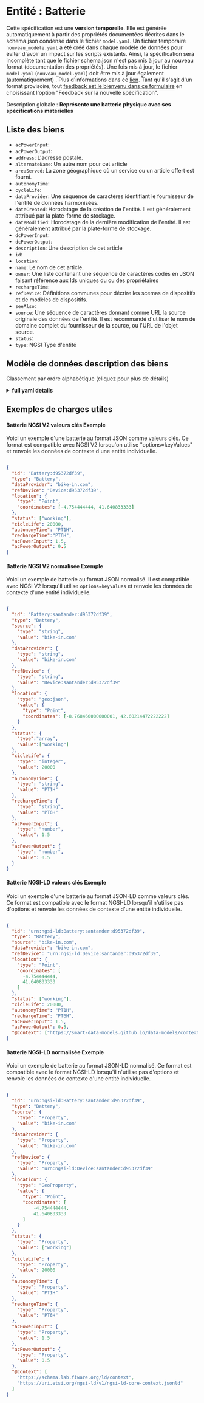 Entité : Batterie  
=================  
Cette spécification est une **version temporelle**. Elle est générée automatiquement à partir des propriétés documentées décrites dans le schema.json condensé dans le fichier `model.yaml`. Un fichier temporaire `nouveau_modèle.yaml` a été créé dans chaque modèle de données pour éviter d'avoir un impact sur les scripts existants. Ainsi, la spécification sera incomplète tant que le fichier schema.json n'est pas mis à jour au nouveau format (documentation des propriétés). Une fois mis à jour, le fichier `model.yaml` (`nouveau_model.yaml`) doit être mis à jour également (automatiquement) . Plus d'informations dans ce [lien](https://github.com/smart-data-models/data-models/blob/master/specs/warning_message_new_spec.md). Tant qu'il s'agit d'un format provisoire, tout [feedback est le bienvenu dans ce formulaire](https://smartdatamodels.org/index.php/submit-an-issue-2/) en choisissant l'option "Feedback sur la nouvelle spécification".  
Description globale : **Représente une batterie physique avec ses spécifications matérielles**  

## Liste des biens  

- `acPowerInput`:   - `acPowerOutput`:   - `address`: L'adresse postale.  - `alternateName`: Un autre nom pour cet article  - `areaServed`: La zone géographique où un service ou un article offert est fourni.  - `autonomyTime`:   - `cycleLife`:   - `dataProvider`: Une séquence de caractères identifiant le fournisseur de l'entité de données harmonisées.  - `dateCreated`: Horodatage de la création de l'entité. Il est généralement attribué par la plate-forme de stockage.  - `dateModified`: Horodatage de la dernière modification de l'entité. Il est généralement attribué par la plate-forme de stockage.  - `dcPowerInput`:   - `dcPowerOutput`:   - `description`: Une description de cet article  - `id`:   - `location`:   - `name`: Le nom de cet article.  - `owner`: Une liste contenant une séquence de caractères codés en JSON faisant référence aux Ids uniques du ou des propriétaires  - `rechargeTime`:   - `refDevice`: Définitions communes pour décrire les scemas de dispositifs et de modèles de dispositifs.  - `seeAlso`:   - `source`: Une séquence de caractères donnant comme URL la source originale des données de l'entité. Il est recommandé d'utiliser le nom de domaine complet du fournisseur de la source, ou l'URL de l'objet source.  - `status`:   - `type`: NGSI Type d'entité  ## Modèle de données description des biens  
Classement par ordre alphabétique (cliquez pour plus de détails)  
<details><summary><strong>full yaml details</strong></summary>    
```yaml  
Battery:    
  description: 'Represent a physical battery with its hardware specifications'    
  properties:    
    acPowerInput:    
      type: number    
    acPowerOutput:    
      type: number    
    address:    
      description: 'The mailing address.'    
      properties:    
        addressCountry:    
          type: string    
        addressLocality:    
          type: string    
        addressRegion:    
          type: string    
        areaServed:    
          type: string    
        postOfficeBoxNumber:    
          type: string    
        postalCode:    
          type: string    
        streetAddress:    
          type: string    
      type: Property    
    alternateName:    
      description: 'An alternative name for this item'    
      type: Property    
    areaServed:    
      description: 'The geographic area where a service or offered item is provided.'    
      type: Property    
    autonomyTime:    
      pattern: ^(-?)P(?=\d|T\d)(?:(\d+)Y)?(?:(\d+)M)?(?:(\d+)([DW]))?(?:T(?:(\d+)H)?(?:(\d+)M)?(?:(\d+(?:\.\d+)?)S)?)?$    
      type: string    
    cycleLife:    
      type: integer    
    dataProvider:    
      description: 'A sequence of characters identifying the provider of the harmonised data entity.'    
      type: Property    
    dateCreated:    
      description: 'Entity creation timestamp. This will usually be allocated by the storage platform.'    
      format: date-time    
      type: Property    
    dateModified:    
      description: 'Timestamp of the last modification of the entity. This will usually be allocated by the storage platform.'    
      format: date-time    
      type: Property    
    dcPowerInput:    
      type: number    
    dcPowerOutput:    
      type: number    
    description:    
      description: 'A description of this item'    
      type: Property    
    id:    
      anyOf: &battery_-_properties_-_owner_-_items_-_anyof    
        - description: 'Property. Identifier format of any NGSI entity'    
          maxLength: 256    
          minLength: 1    
          pattern: ^[\w\-\.\{\}\$\+\*\[\]`|~^@!,:\\]+$    
          type: string    
        - description: 'Property. Identifier format of any NGSI entity'    
          format: uri    
          type: string    
    location:    
      $id: https://geojson.org/schema/Geometry.json    
      $schema: "http://json-schema.org/draft-07/schema#"    
      oneOf:    
        - properties:    
            bbox:    
              items:    
                type: number    
              minItems: 4    
              type: array    
            coordinates:    
              items:    
                type: number    
              minItems: 2    
              type: array    
            type:    
              enum:    
                - Point    
              type: string    
          required:    
            - type    
            - coordinates    
          title: 'GeoJSON Point'    
          type: object    
        - properties:    
            bbox:    
              items:    
                type: number    
              minItems: 4    
              type: array    
            coordinates:    
              items:    
                items:    
                  type: number    
                minItems: 2    
                type: array    
              minItems: 2    
              type: array    
            type:    
              enum:    
                - LineString    
              type: string    
          required:    
            - type    
            - coordinates    
          title: 'GeoJSON LineString'    
          type: object    
        - properties:    
            bbox:    
              items:    
                type: number    
              minItems: 4    
              type: array    
            coordinates:    
              items:    
                items:    
                  items:    
                    type: number    
                  minItems: 2    
                  type: array    
                minItems: 4    
                type: array    
              type: array    
            type:    
              enum:    
                - Polygon    
              type: string    
          required:    
            - type    
            - coordinates    
          title: 'GeoJSON Polygon'    
          type: object    
        - properties:    
            bbox:    
              items:    
                type: number    
              minItems: 4    
              type: array    
            coordinates:    
              items:    
                items:    
                  type: number    
                minItems: 2    
                type: array    
              type: array    
            type:    
              enum:    
                - MultiPoint    
              type: string    
          required:    
            - type    
            - coordinates    
          title: 'GeoJSON MultiPoint'    
          type: object    
        - properties:    
            bbox:    
              items:    
                type: number    
              minItems: 4    
              type: array    
            coordinates:    
              items:    
                items:    
                  items:    
                    type: number    
                  minItems: 2    
                  type: array    
                minItems: 2    
                type: array    
              type: array    
            type:    
              enum:    
                - MultiLineString    
              type: string    
          required:    
            - type    
            - coordinates    
          title: 'GeoJSON MultiLineString'    
          type: object    
        - properties:    
            bbox:    
              items:    
                type: number    
              minItems: 4    
              type: array    
            coordinates:    
              items:    
                items:    
                  items:    
                    items:    
                      type: number    
                    minItems: 2    
                    type: array    
                  minItems: 4    
                  type: array    
                type: array    
              type: array    
            type:    
              enum:    
                - MultiPolygon    
              type: string    
          required:    
            - type    
            - coordinates    
          title: 'GeoJSON MultiPolygon'    
          type: object    
      title: 'GeoJSON Geometry'    
    name:    
      description: 'The name of this item.'    
      type: Property    
    owner:    
      description: 'A List containing a JSON encoded sequence of characters referencing the unique Ids of the owner(s)'    
      items:    
        anyOf: *battery_-_properties_-_owner_-_items_-_anyof    
      type: Property    
    rechargeTime:    
      pattern: ^(-?)P(?=\d|T\d)(?:(\d+)Y)?(?:(\d+)M)?(?:(\d+)([DW]))?(?:T(?:(\d+)H)?(?:(\d+)M)?(?:(\d+(?:\.\d+)?)S)?)?$    
      type: string    
    refDevice:    
      $id: https://smart-data-models.github.io/dataModel.Device/device-schema.json    
      $schema: "http://json-schema.org/schema#"    
      definitions:    
        CategoryType:    
          items: &battery_-_properties_-_refdevice_-_definitions_-_device-commons_-_category_-_items    
            enum:    
              - actuator    
              - beacon    
              - endgun    
              - HVAC    
              - implement    
              - irrSystem    
              - irrSection    
              - meter    
              - network    
              - multimedia    
              - sensor    
            type: string    
          type: array    
        ControlledPropertyType:    
          items: &battery_-_properties_-_refdevice_-_definitions_-_device-commons_-_controlledproperty_-_items    
            enum:    
              - temperature    
              - humidity    
              - light    
              - motion    
              - fillingLevel    
              - occupancy    
              - power    
              - pressure    
              - smoke    
              - energy    
              - airPollution    
              - noiseLevel    
              - weatherConditions    
              - precipitation    
              - windSpeed    
              - windDirection    
              - atmosphericPressure    
              - solarRadiation    
              - depth    
              - pH    
              - conductivity    
              - conductance    
              - tss    
              - tds    
              - turbidity    
              - salinity    
              - orp    
              - cdom    
              - waterPollution    
              - location    
              - speed    
              - heading    
              - weight    
              - waterConsumption    
              - gasComsumption    
              - electricityConsumption    
              - eatingActivity    
              - milking    
              - movementActivity    
              - soilMoisture    
            type: string    
          type: array    
        Device-Commons:    
          category:    
            items: *battery_-_properties_-_refdevice_-_definitions_-_device-commons_-_category_-_items    
            type: array    
          controlledProperty:    
            items: *battery_-_properties_-_refdevice_-_definitions_-_device-commons_-_controlledproperty_-_items    
            type: array    
          macAddress:    
            pattern: ^([[:xdigit:]]{2}[:.-]?){5}[[:xdigit:]]{2}$    
            type: string    
          supportedProtocol:    
            items: &battery_-_properties_-_refdevice_-_definitions_-_supportedprotocoltype_-_items    
              enum:    
                - 3g    
                - bluetooth    
                - 'bluetooth LE'    
                - cat-m    
                - coap    
                - ec-gsm-iot    
                - gprs    
                - http    
                - lwm2m    
                - lora    
                - lte-m    
                - mqtt    
                - nb-iot    
                - onem2m    
                - sigfox    
                - ul20    
                - websocket    
              type: string    
            type: array    
          type: object    
        MacAddressType:    
          pattern: ^([[:xdigit:]]{2}[:.-]?){5}[[:xdigit:]]{2}$    
          type: string    
        SupportedProtocolType:    
          items: *battery_-_properties_-_refdevice_-_definitions_-_supportedprotocoltype_-_items    
          type: array    
      description: 'Common defintions to describe Device and Device Model scemas.'    
      title: ' - Device  Commons schema'    
    seeAlso:    
      oneOf:    
        - items:    
            - format: uri    
              type: string    
          minItems: 1    
          type: array    
        - format: uri    
          type: string    
    source:    
      description: 'A sequence of characters giving the original source of the entity data as a URL. Recommended to be the fully qualified domain name of the source provider, or the URL to the source object.'    
      type: Property    
    status:    
      items:    
        enum:    
          - working    
          - outOfService    
          - withIncidence    
        type: string    
      minItems: 1    
      type: array    
      uniqueItems: true    
    type:    
      description: 'NGSI Entity type'    
      enum:    
        - Battery    
      type: string    
  required:    
    - id    
    - type    
  type: object    
```  
</details>    
## Exemples de charges utiles  
#### Batterie NGSI V2 valeurs clés Exemple  
Voici un exemple d'une batterie au format JSON comme valeurs clés. Ce format est compatible avec NGSI V2 lorsqu'on utilise "options=keyValues" et renvoie les données de contexte d'une entité individuelle.  
```json  
{  
  "id": "Battery:d95372df39",  
  "type": "Battery",  
  "dataProvider": "bike-in.com",  
  "refDevice": "Device:d95372df39",  
  "location": {  
    "type": "Point",  
    "coordinates": [-4.754444444, 41.640833333]  
  },  
  "status": ["working"],  
  "cicleLife": 20000,  
  "autonomyTime": "PT1H",  
  "rechargeTime":"PT6H",  
  "acPowerInput": 1.5,  
  "acPowerOutput": 0.5  
}  
```  
#### Batterie NGSI V2 normalisée Exemple  
Voici un exemple de batterie au format JSON normalisé. Il est compatible avec NGSI V2 lorsqu'il utilise `options=keyValues` et renvoie les données de contexte d'une entité individuelle.  
```json  
{  
  "id": "Battery:santander:d95372df39",  
  "type": "Battery",  
  "source": {  
    "type": "string",  
    "value": "bike-in.com"  
  },  
  "dataProvider": {  
    "type": "string",  
    "value": "bike-in.com"  
  },  
  "refDevice": {  
    "type": "string",  
    "value": "Device:santander:d95372df39"  
  },  
  "location": {  
    "type": "geo:json",  
    "value": {  
      "type": "Point",  
      "coordinates": [-8.768460000000001, 42.60214472222222]  
    }  
  },  
  "status": {  
    "type":"array",  
    "value":["working"]  
  },  
  "cicleLife": {  
    "type": "integer",  
    "value": 20000  
  },  
  "autonomyTime": {  
    "type": "string",  
    "value": "PT1H"  
  },  
  "rechargeTime": {  
    "type": "string",  
    "value": "PT6H"  
  },  
  "acPowerInput": {  
    "type": "number",  
    "value": 1.5  
  },  
  "acPowerOutput": {  
    "type": "number",  
    "value": 0.5  
  }  
}  
```  
#### Batterie NGSI-LD valeurs clés Exemple  
Voici un exemple d'une batterie au format JSON-LD comme valeurs clés. Ce format est compatible avec le format NGSI-LD lorsqu'il n'utilise pas d'options et renvoie les données de contexte d'une entité individuelle.  
```json  
{  
  "id": "urn:ngsi-ld:Battery:santander:d95372df39",  
  "type": "Battery",  
  "source": "bike-in.com",  
  "dataProvider": "bike-in.com",  
  "refDevice": "urn:ngsi-ld:Device:santander:d95372df39",  
  "location": {  
    "type": "Point",  
    "coordinates": [  
      -4.754444444,  
      41.640833333  
    ]  
  },  
  "status": ["working"],  
  "cicleLife": 20000,  
  "autonomyTime": "PT1H",  
  "rechargeTime": "PT6H",  
  "acPowerInput": 1.5,  
  "acPowerOutput": 0.5,  
  "@context": ["https://smart-data-models.github.io/data-models/context.jsonld"]  
}  
```  
#### Batterie NGSI-LD normalisée Exemple  
Voici un exemple de batterie au format JSON-LD normalisé. Ce format est compatible avec le format NGSI-LD lorsqu'il n'utilise pas d'options et renvoie les données de contexte d'une entité individuelle.  
```json  
{  
  "id": "urn:ngsi-ld:Battery:santander:d95372df39",  
  "type": "Battery",  
  "source": {  
    "type": "Property",  
    "value": "bike-in.com"  
  },  
  "dataProvider": {  
    "type": "Property",  
    "value": "bike-in.com"  
  },  
  "refDevice": {  
    "type": "Property",  
    "value": "urn:ngsi-ld:Device:santander:d95372df39"  
  },  
  "location": {  
    "type": "GeoProperty",  
    "value": {  
      "type": "Point",  
      "coordinates": [  
          -4.754444444,  
          41.640833333  
      ]  
    }  
  },  
  "status": {  
    "type": "Property",  
    "value": ["working"]  
  },  
  "cicleLife": {  
    "type": "Property",  
    "value": 20000  
  },  
  "autonomyTime": {  
    "type": "Property",  
    "value": "PT1H"  
  },  
  "rechargeTime": {  
    "type": "Property",  
    "value": "PT6H"  
  },  
  "acPowerInput": {  
    "type": "Property",  
    "value": 1.5  
  },  
  "acPowerOutput": {  
    "type": "Property",  
    "value": 0.5  
  },  
  "@context": [  
    "https://schema.lab.fiware.org/ld/context",  
    "https://uri.etsi.org/ngsi-ld/v1/ngsi-ld-core-context.jsonld"  
  ]  
}  
```  
